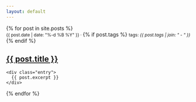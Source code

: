 ```yaml
---
layout: default
---
```


<div class="posts">
  {% for post in site.posts %}
  <article class="post">
    <small>{{ post.date | date: "%-d %B %Y" }} · </small> 
    {% if post.tags %}
      <small>tags: <em>{{ post.tags | join: "</em> - <em>" }}</em></small>
    {% endif %}
    <h1><a href="{{ site.baseurl }}{{ post.url }}">{{ post.title }}</a></h1>
  
    <div class="entry">
      {{ post.excerpt }}
    </div>    
  </article>
  {% endfor %}
</div>
